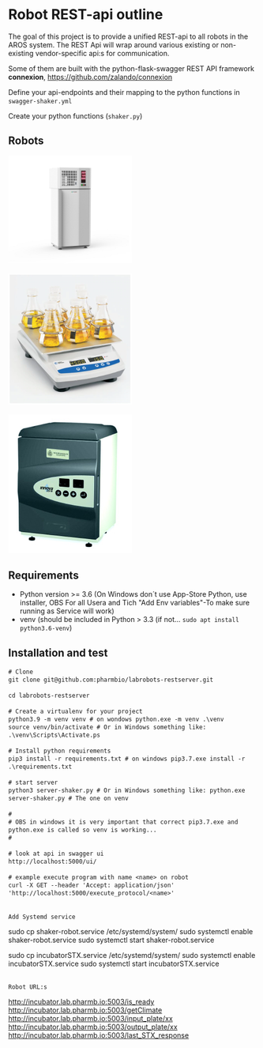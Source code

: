# Robot REST-api outline
The goal of this project is to provide a unified REST-api to all robots in the AROS system. The REST Api will wrap around various existing or non-existing vendor-specific api:s for communication.

Some of them are built with the python-flask-swagger REST API framework **connexion**, https://github.com/zalando/connexion

Define your api-endpoints and their mapping to the python functions in `swagger-shaker.yml`

Create your python functions (`shaker.py`)

## Robots
<img width=250 src=images/STX_44_BT_Flush_Front_new-tm.jpg></img>
<br><br>
<img width=250 src=images/fisherbrand-shaker.jpg></img>
<br><br>
<img width=250 src=images/incubator.JPG></img>


## Requirements
- Python version >= 3.6 (On Windows don´t use App-Store Python, use installer, OBS For all Usera and Tich "Add Env variables"-To make sure running as Service will work)
- venv (should be included in Python > 3.3 (if not... `sudo apt install python3.6-venv`)

## Installation and test
```
# Clone
git clone git@github.com:pharmbio/labrobots-restserver.git

cd labrobots-restserver

# Create a virtualenv for your project
python3.9 -m venv venv # on wondows python.exe -m venv .\venv
source venv/bin/activate # Or in Windows something like: .\venv\Scripts\Activate.ps

# Install python requirements
pip3 install -r requirements.txt # on windows pip3.7.exe install -r .\requirements.txt

# start server
python3 server-shaker.py # Or in Windows something like: python.exe server-shaker.py # The one on venv

#
# OBS in windows it is very important that correct pip3.7.exe and python.exe is called so venv is working...
#

# look at api in swagger ui
http://localhost:5000/ui/

# example execute program with name <name> on robot
curl -X GET --header 'Accept: application/json' 'http://localhost:5000/execute_protocol/<name>'


Add Systemd service
```
sudo cp shaker-robot.service /etc/systemd/system/
sudo systemctl enable shaker-robot.service
sudo systemctl start shaker-robot.service

sudo cp incubatorSTX.service /etc/systemd/system/
sudo systemctl enable incubatorSTX.service
sudo systemctl start incubatorSTX.service
```

Robot URL:s
```
http://incubator.lab.pharmb.io:5003/is_ready
http://incubator.lab.pharmb.io:5003/getClimate
http://incubator.lab.pharmb.io:5003/input_plate/xx
http://incubator.lab.pharmb.io:5003/output_plate/xx
http://incubator.lab.pharmb.io:5003/last_STX_response

```



